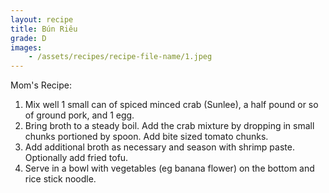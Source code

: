 ```yaml
---
layout: recipe
title: Bún Riêu
grade: D
images:
    - /assets/recipes/recipe-file-name/1.jpeg
---
```

<!-- stub -->

<!-- endstub -->

Mom's Recipe:
1. Mix well 1 small can of spiced minced crab (Sunlee), a half pound or so of ground pork, and 1 egg.
2. Bring broth to a steady boil. Add the crab mixture by dropping in small chunks portioned by spoon. Add bite sized tomato chunks.
3. Add additional broth as necessary and season with shrimp paste. Optionally add fried tofu.
4. Serve in a bowl with vegetables (eg banana flower) on the bottom and rice stick noodle.